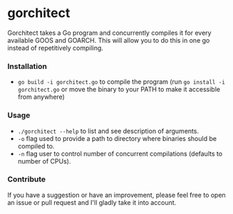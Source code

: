 # gorchitect

Gorchitect takes a Go program and concurrently compiles it for every available GOOS and GOARCH. This will allow you to
do this in one go instead of repetitively compiling.

### Installation

- `go build -i gorchitect.go` to compile the program (run `go install -i gorchitect.go` or move the binary to your PATH
  to make it accessible from anywhere)

### Usage

- `./gorchitect --help` to list and see description of arguments.
- `-o` flag used to provide a path to directory where binaries should be compiled to.
- `-n` flag user to control number of concurrent compilations (defaults to number of CPUs).

### Contribute

If you have a suggestion or have an improvement, please feel free to open an issue or pull request and I'll gladly take
it into account.
